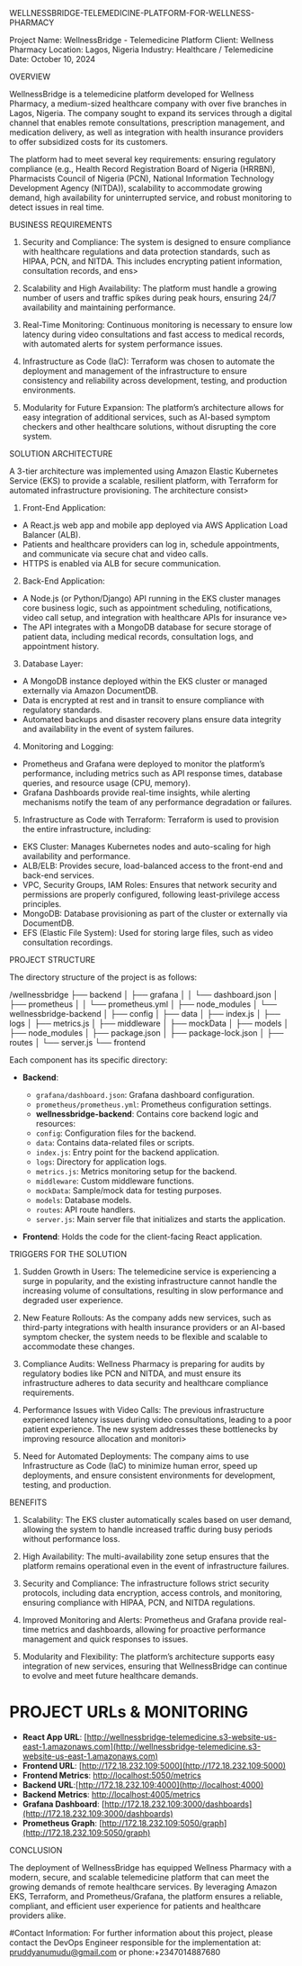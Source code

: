 WELLNESSBRIDGE-TELEMEDICINE-PLATFORM-FOR-WELLNESS-PHARMACY

Project Name: WellnessBridge - Telemedicine Platform
Client: Wellness Pharmacy
Location: Lagos, Nigeria
Industry: Healthcare / Telemedicine
Date: October 10, 2024

OVERVIEW


WellnessBridge is a telemedicine platform developed for Wellness Pharmacy, a medium-sized healthcare company with over five branches in Lagos, Nigeria. The company sought to expand its services through a digital channel that enables remote consultations, prescription management, and medication delivery, as well as integration with health insurance providers to offer subsidized costs for its customers. 

The platform had to meet several key requirements: ensuring regulatory compliance (e.g., Health Record Registration Board of Nigeria (HRRBN), Pharmacists Council of Nigeria (PCN), National Information Technology Development Agency (NITDA)), scalability to accommodate growing demand, high availability for uninterrupted service, and robust monitoring to detect issues in real time.


BUSINESS REQUIREMENTS

1. Security and Compliance:
The system is designed to ensure compliance with healthcare regulations and data protection standards, such as HIPAA, PCN, and NITDA. This includes encrypting patient information, consultation records, and ens>

2. Scalability and High Availability:
The platform must handle a growing number of users and traffic spikes during peak hours, ensuring 24/7 availability and maintaining performance.

3. Real-Time Monitoring:
Continuous monitoring is necessary to ensure low latency during video consultations and fast access to medical records, with automated alerts for system performance issues.

4. Infrastructure as Code (IaC):
Terraform was chosen to automate the deployment and management of the infrastructure to ensure consistency and reliability across development, testing, and production environments.

5. Modularity for Future Expansion:
The platform’s architecture allows for easy integration of additional services, such as AI-based symptom checkers and other healthcare solutions, without disrupting the core system.


SOLUTION ARCHITECTURE

A 3-tier architecture was implemented using Amazon Elastic Kubernetes Service (EKS) to provide a scalable, resilient platform, with Terraform for automated infrastructure provisioning. The architecture consist>

1. Front-End Application:
* A React.js web app and mobile app deployed via AWS Application Load Balancer (ALB).
* Patients and healthcare providers can log in, schedule appointments, and communicate via secure chat and video calls.
* HTTPS is enabled via ALB for secure communication.

2. Back-End Application:
* A Node.js (or Python/Django) API running in the EKS cluster manages core business logic, such as appointment scheduling, notifications, video call setup, and integration with healthcare APIs for insurance ve>
* The API integrates with a MongoDB database for secure storage of patient data, including medical records, consultation logs, and appointment history.

3. Database Layer:
* A MongoDB instance deployed within the EKS cluster or managed externally via Amazon DocumentDB.
* Data is encrypted at rest and in transit to ensure compliance with regulatory standards.
* Automated backups and disaster recovery plans ensure data integrity and availability in the event of system failures.

4. Monitoring and Logging:
* Prometheus and Grafana were deployed to monitor the platform’s performance, including metrics such as API response times, database queries, and resource usage (CPU, memory).
* Grafana Dashboards provide real-time insights, while alerting mechanisms notify the team of any performance degradation or failures.

5. Infrastructure as Code with Terraform: Terraform is used to provision the entire infrastructure, including:
* EKS Cluster: Manages Kubernetes nodes and auto-scaling for high availability and performance.
* ALB/ELB: Provides secure, load-balanced access to the front-end and back-end services.
* VPC, Security Groups, IAM Roles: Ensures that network security and permissions are properly configured, following least-privilege access principles.
* MongoDB: Database provisioning as part of the cluster or externally via DocumentDB.
* EFS (Elastic File System): Used for storing large files, such as video consultation recordings.


PROJECT STRUCTURE

The directory structure of the project is as follows:

/wellnessbridge
├── backend
│   ├── grafana
│   │   └── dashboard.json
│   ├── prometheus
│   │   └── prometheus.yml
│   ├── node_modules
│   └── wellnessbridge-backend
│       ├── config
│       ├── data
│       ├── index.js
│       ├── logs
│       ├── metrics.js
│       ├── middleware
│       ├── mockData
│       ├── models
│       ├── node_modules
│       ├── package.json
│       ├── package-lock.json
│       ├── routes
│       └── server.js
└── frontend

Each component has its specific directory:

  - **Backend**:
     - `grafana/dashboard.json`: Grafana dashboard configuration.
     - `prometheus/prometheus.yml`: Prometheus configuration settings.
     - **wellnessbridge-backend**: Contains core backend logic and resources:
      - `config`: Configuration files for the backend.
      - `data`: Contains data-related files or scripts.
      - `index.js`: Entry point for the backend application.
      - `logs`: Directory for application logs.
      - `metrics.js`: Metrics monitoring setup for the backend.
     - `middleware`: Custom middleware functions.
     - `mockData`: Sample/mock data for testing purposes.
      - `models`: Database models.
      - `routes`: API route handlers.
      - `server.js`: Main server file that initializes and starts the application.

- **Frontend**: Holds the code for the client-facing React application.


TRIGGERS FOR THE SOLUTION

1. Sudden Growth in Users:
The telemedicine service is experiencing a surge in popularity, and the existing infrastructure cannot handle the increasing volume of consultations, resulting in slow performance and degraded user experience.

2. New Feature Rollouts:
As the company adds new services, such as third-party integrations with health insurance providers or an AI-based symptom checker, the system needs to be flexible and scalable to accommodate these changes.

3. Compliance Audits:
Wellness Pharmacy is preparing for audits by regulatory bodies like PCN and NITDA, and must ensure its infrastructure adheres to data security and healthcare compliance requirements.

4. Performance Issues with Video Calls:
The previous infrastructure experienced latency issues during video consultations, leading to a poor patient experience. The new system addresses these bottlenecks by improving resource allocation and monitori>

5. Need for Automated Deployments:
The company aims to use Infrastructure as Code (IaC) to minimize human error, speed up deployments, and ensure consistent environments for development, testing, and production.


BENEFITS

1. Scalability:
The EKS cluster automatically scales based on user demand, allowing the system to handle increased traffic during busy periods without performance loss.

2. High Availability:
The multi-availability zone setup ensures that the platform remains operational even in the event of infrastructure failures.

3. Security and Compliance:
The infrastructure follows strict security protocols, including data encryption, access controls, and monitoring, ensuring compliance with HIPAA, PCN, and NITDA regulations.

4. Improved Monitoring and Alerts:
Prometheus and Grafana provide real-time metrics and dashboards, allowing for proactive performance management and quick responses to issues.

5. Modularity and Flexibility:
The platform’s architecture supports easy integration of new services, ensuring that WellnessBridge can continue to evolve and meet future healthcare demands.

# PROJECT URLs & MONITORING

- **React App URL**: [http://wellnessbridge-telemedicine.s3-website-us-east-1.amazonaws.com](http://wellnessbridge-telemedicine.s3-website-us-east-1.amazonaws.com)
- **Frontend URL**: [http://172.18.232.109:5000](http://172.18.232.109:5000)
- **Frontend Metrics**: [http://localhost:5050/metrics](http://localhost:5050/metrics)
- **Backend URL**:[http://172.18.232.109:4000](http://localhost:4000)
- **Backend Metrics**: [http://localhost:4005/metrics](http://localhost:4005/metrics)
- **Grafana Dashboard**: [http://172.18.232.109:3000/dashboards](http://172.18.232.109:3000/dashboards)
- **Prometheus Graph**: [http://172.18.232.109:5050/graph](http://172.18.232.109:5050/graph)


CONCLUSION

The deployment of WellnessBridge has equipped Wellness Pharmacy with a modern, secure, and scalable telemedicine platform that can meet the growing demands of remote healthcare services. By leveraging Amazon EKS, Terraform, and Prometheus/Grafana, the platform ensures a reliable, compliant, and efficient user experience for patients and healthcare providers alike.


#Contact Information:
For further information about this project, please contact the DevOps Engineer responsible for the implementation at: pruddyanumudu@gmail.com or phone:+2347014887680

